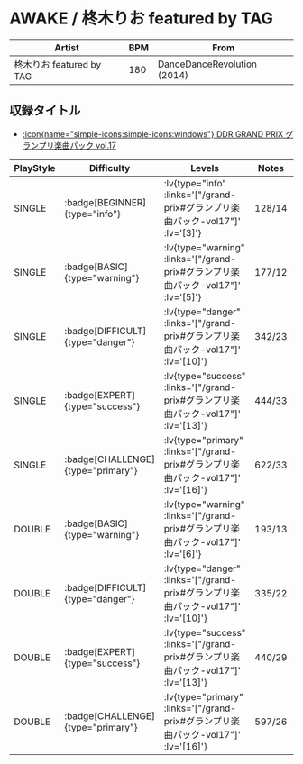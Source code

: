 # AWAKE / 柊木りお featured by TAG

|Artist|BPM|From|
|------|---|----|
|柊木りお featured by TAG|180|DanceDanceRevolution (2014)|

## 収録タイトル

- [ :icon{name="simple-icons:simple-icons:windows"} DDR GRAND PRIX グランプリ楽曲パック vol.17](/grand-prix#グランプリ楽曲パック-vol17)

|PlayStyle|Difficulty|Levels|Notes|Movie|
|---------|----------|------|-----|-----|
|SINGLE| :badge[BEGINNER]{type="info"} | :lv{type="info" :links='["/grand-prix#グランプリ楽曲パック-vol17"]' :lv='[3]'} |128/14||
|SINGLE| :badge[BASIC]{type="warning"} | :lv{type="warning" :links='["/grand-prix#グランプリ楽曲パック-vol17"]' :lv='[5]'} |177/12||
|SINGLE| :badge[DIFFICULT]{type="danger"} | :lv{type="danger" :links='["/grand-prix#グランプリ楽曲パック-vol17"]' :lv='[10]'} |342/23||
|SINGLE| :badge[EXPERT]{type="success"} | :lv{type="success" :links='["/grand-prix#グランプリ楽曲パック-vol17"]' :lv='[13]'} |444/33||
|SINGLE| :badge[CHALLENGE]{type="primary"} | :lv{type="primary" :links='["/grand-prix#グランプリ楽曲パック-vol17"]' :lv='[16]'} |622/33||
|DOUBLE| :badge[BASIC]{type="warning"} | :lv{type="warning" :links='["/grand-prix#グランプリ楽曲パック-vol17"]' :lv='[6]'} |193/13||
|DOUBLE| :badge[DIFFICULT]{type="danger"} | :lv{type="danger" :links='["/grand-prix#グランプリ楽曲パック-vol17"]' :lv='[10]'} |335/22||
|DOUBLE| :badge[EXPERT]{type="success"} | :lv{type="success" :links='["/grand-prix#グランプリ楽曲パック-vol17"]' :lv='[13]'} |440/29||
|DOUBLE| :badge[CHALLENGE]{type="primary"} | :lv{type="primary" :links='["/grand-prix#グランプリ楽曲パック-vol17"]' :lv='[16]'} |597/26||
